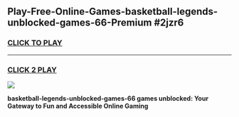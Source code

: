 
## Play-Free-Online-Games-basketball-legends-unblocked-games-66-Premium #2jzr6
<h3>
<a href="https://premium.freeplayer.one?title=basketball-legends-unblocked-games-66&ref=8M">CLICK TO PLAY</a></h3>
<hr>

<h3>
<a href="https://premium.freeplayer.one?title=basketball-legends-unblocked-games-66&ref=8M">CLICK 2 PLAY</a>
  
</h3>

<a href="https://premium.freeplayer.one?title=basketball-legends-unblocked-games-66&ref=8M"><img src="https://clearcache.store/games.png"></a>


**basketball-legends-unblocked-games-66 games unblocked: Your Gateway to Fun and Accessible Online Gaming**
